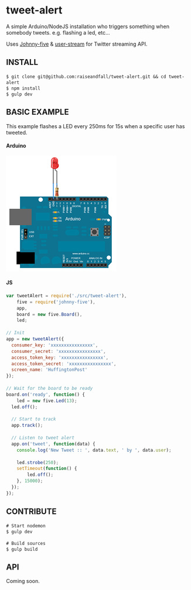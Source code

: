 tweet-alert
===========

A simple Arduino/NodeJS installation who triggers something when somebody tweets. e.g. flashing a led, etc... 

Uses [Johnny-five](https://github.com/rwaldron/johnny-five) & [user-stream](https://github.com/aivis/user-stream) for Twitter streaming API.

## INSTALL

```shell
$ git clone git@github.com:raiseandfall/tweet-alert.git && cd tweet-alert
$ npm install
$ gulp dev
```

## BASIC EXAMPLE

This example flashes a LED every 250ms for 15s when a specific user has tweeted.

#### Arduino
![Breadboard](bb.png) 

#### JS

```javascript
var tweetAlert = require('./src/tweet-alert'),
    five = require('johnny-five'),
    app,
    board = new five.Board(),
    led;

// Init
app = new tweetAlert({
  consumer_key: 'xxxxxxxxxxxxxxxx',
  consumer_secret: 'xxxxxxxxxxxxxxxx',
  access_token_key: 'xxxxxxxxxxxxxxxx',
  access_token_secret: 'xxxxxxxxxxxxxxxx',
  screen_name: 'HuffingtonPost'
});

// Wait for the board to be ready
board.on('ready', function() {
	led = new five.Led(13);
  led.off();

  // Start to track
  app.track();

  // Listen to tweet alert
  app.on('tweet', function(data) {
    console.log('New Tweet :: ', data.text, ' by ', data.user);
  
    led.strobe(250);
    setTimeout(function() {
    	led.off();
    }, 15000);
  });
});
```

## CONTRIBUTE

```shell
# Start nodemon
$ gulp dev

# Build sources
$ gulp build
```

## API

Coming soon.
